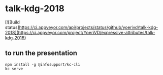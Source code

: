 # talk-kdg-2018

[![Build status]https://ci.appveyor.com/api/projects/status/github/yoerivd/talk-kdg-2018](https://ci.appveyor.com/project/YoeriVD/expressive-attributes/talk-kdg-2018)

## to run the presentation

```
npm install -g @infosupport/kc-cli
kc serve
```
